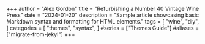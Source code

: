 +++
author = "Alex Gordon"
title = "Refurbishing a Number 40 Vintage Wine Press"
date = "2024-01-20"
description = "Sample article showcasing basic Markdown syntax and formatting for HTML elements."
tags = [
    "wine",
    "diy",
]
categories = [
    "themes",
    "syntax",
]
#series = ["Themes Guide"]
#aliases = ["migrate-from-jekyl"]
+++
